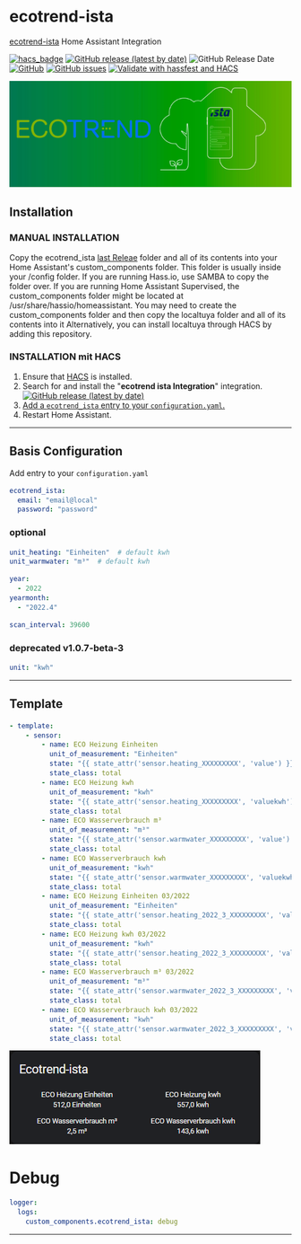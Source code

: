 # ecotrend-ista

[ecotrend-ista](https://ecotrend.ista.de/) Home Assistant Integration

[![hacs_badge](https://img.shields.io/badge/HACS-Default-orange.svg?style=for-the-badge&logo=appveyor)](https://github.com/hacs/integration)
[![GitHub release (latest by date)](https://img.shields.io/github/v/release/Ludy87/ecotrend-ista?style=for-the-badge&logo=appveyor)](https://github.com/Ludy87/ecotrend-ista/releases)
![GitHub Release Date](https://img.shields.io/github/release-date/Ludy87/ecotrend-ista?style=for-the-badge&logo=appveyor)
[![GitHub](https://img.shields.io/github/license/Ludy87/ecotrend-ista?style=for-the-badge&logo=appveyor)](LICENSE)
[![GitHub issues](https://img.shields.io/github/issues/Ludy87/ecotrend-ista?style=for-the-badge&logo=appveyor)](https://github.com/Ludy87/ecotrend-ista/issues)
[![Validate with hassfest and HACS](https://github.com/Ludy87/ecotrend-ista/actions/workflows/hassfest.yaml/badge.svg)](https://github.com/Ludy87/ecotrend-ista/actions/workflows/hassfest.yaml)

![ecotrend-ista](https://github.com/Ludy87/ecotrend-ista/blob/main/image/logo@2x.png?raw=true)

## Installation

### MANUAL INSTALLATION

Copy the ecotrend_ista [last Releae](https://github.com/Ludy87/ecotrend-ista/releases) folder and all of its contents into your Home Assistant's custom_components folder. This folder is usually inside your /config folder. If you are running Hass.io, use SAMBA to copy the folder over. If you are running Home Assistant Supervised, the custom_components folder might be located at /usr/share/hassio/homeassistant. You may need to create the custom_components folder and then copy the localtuya folder and all of its contents into it Alternatively, you can install localtuya through HACS by adding this repository.

### INSTALLATION mit HACS

1. Ensure that [HACS](https://hacs.xyz/) is installed.
2. Search for and install the "**ecotrend ista Integration**" integration. [![GitHub release (latest by date)](https://img.shields.io/github/v/release/Ludy87/ecotrend-ista?style=for-the-badge&logo=appveyor)](https://github.com/Ludy87/ecotrend-ista/releases)
3. [Add a `ecotrend_ista` entry to your `configuration.yaml`.](https://github.com/Ludy87/ecotrend-ista#basis-configuration)
4. Restart Home Assistant.

---

## Basis Configuration

Add entry to your `configuration.yaml`

```yaml
ecotrend_ista:
  email: "email@local"
  password: "password"
```

### optional

```yaml
unit_heating: "Einheiten"  # default kwh
unit_warmwater: "m³"  # default kwh
```

```yaml
year:
  - 2022
yearmonth:
  - "2022.4"
```

```yaml
scan_interval: 39600
```

### deprecated v1.0.7-beta-3

```yaml
unit: "kwh"
```


---

## Template

```yaml
- template:
    - sensor:
        - name: ECO Heizung Einheiten
          unit_of_measurement: "Einheiten"
          state: "{{ state_attr('sensor.heating_XXXXXXXXX', 'value') }}"
          state_class: total
        - name: ECO Heizung kwh
          unit_of_measurement: "kwh"
          state: "{{ state_attr('sensor.heating_XXXXXXXXX', 'valuekwh') }}"
          state_class: total
        - name: ECO Wasserverbrauch m³
          unit_of_measurement: "m³"
          state: "{{ state_attr('sensor.warmwater_XXXXXXXXX', 'value') }}"
          state_class: total
        - name: ECO Wasserverbrauch kwh
          unit_of_measurement: "kwh"
          state: "{{ state_attr('sensor.warmwater_XXXXXXXXX', 'valuekwh') }}"
          state_class: total
        - name: ECO Heizung Einheiten 03/2022
          unit_of_measurement: "Einheiten"
          state: "{{ state_attr('sensor.heating_2022_3_XXXXXXXXX', 'value') }}"
          state_class: total
        - name: ECO Heizung kwh 03/2022
          unit_of_measurement: "kwh"
          state: "{{ state_attr('sensor.heating_2022_3_XXXXXXXXX', 'valuekwh') }}"
          state_class: total
        - name: ECO Wasserverbrauch m³ 03/2022
          unit_of_measurement: "m³"
          state: "{{ state_attr('sensor.warmwater_2022_3_XXXXXXXXX', 'value') }}"
          state_class: total
        - name: ECO Wasserverbrauch kwh 03/2022
          unit_of_measurement: "kwh"
          state: "{{ state_attr('sensor.warmwater_2022_3_XXXXXXXXX', 'valuekwh') }}"
          state_class: total
```

![](./image/template.png)

# Debug

```yaml
logger:
  logs:
    custom_components.ecotrend_ista: debug
```

---
